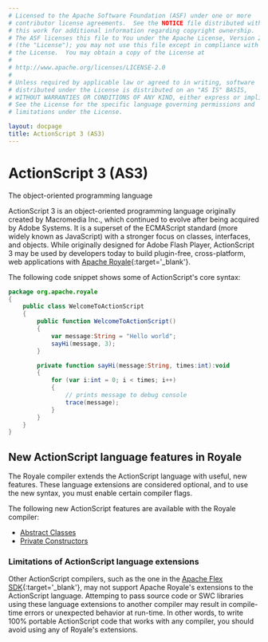 ```yaml
---
# Licensed to the Apache Software Foundation (ASF) under one or more
# contributor license agreements.  See the NOTICE file distributed with
# this work for additional information regarding copyright ownership.
# The ASF licenses this file to You under the Apache License, Version 2.0
# (the "License"); you may not use this file except in compliance with
# the License.  You may obtain a copy of the License at
# 
# http://www.apache.org/licenses/LICENSE-2.0
# 
# Unless required by applicable law or agreed to in writing, software
# distributed under the License is distributed on an "AS IS" BASIS,
# WITHOUT WARRANTIES OR CONDITIONS OF ANY KIND, either express or implied.
# See the License for the specific language governing permissions and
# limitations under the License.

layout: docpage
title: ActionScript 3 (AS3)
---
```


# ActionScript 3 (AS3)

The object-oriented programming language

ActionScript 3 is an object-oriented programming language originally created by Macromedia Inc., which continued to evolve after being acquired by Adobe Systems. It is a superset of the ECMAScript standard (more widely known as JavaScript) with a stronger focus on classes, interfaces, and objects. While originally designed for Adobe Flash Player, ActionScript 3 may be used by developers today to build plugin-free, cross-platform, web applications with [Apache Royale](http://royale.apache.org/){:target='_blank'}.

The following code snippet shows some of ActionScript's core syntax:

```actionscript
package org.apache.royale
{
	public class WelcomeToActionScript
	{
		public function WelcomeToActionScript()
		{
			var message:String = "Hello world";
			sayHi(message, 3);
		}

		private function sayHi(message:String, times:int):void
		{
			for (var i:int = 0; i < times; i++)
			{
				// prints message to debug console
				trace(message);
			}
		}
	}
}
```

## New ActionScript language features in Royale

The Royale compiler extends the ActionScript language with useful, new features. These language extensions are considered optional, and to use the new syntax, you must enable certain compiler flags.

The following new ActionScript features are available with the Royale compiler:

* [Abstract Classes](Welcome/Features/actionscript/abstract-classes.html)
* [Private Constructors](Welcome/Features/actionscript/private-constructors.html)

### Limitations of ActionScript language extensions

Other ActionScript compilers, such as the one in the [Apache Flex SDK](https://flex.apache.org/){:target='_blank'}, may not support Apache Royale's extensions to the ActionScript language. Attemping to pass source code or SWC libraries using these language extensions to another compiler may result in compile-time errors or unexpected behavior at run-time. In other words, to write 100% portable ActionScript code that works with any compiler, you should avoid using any of Royale's extensions.